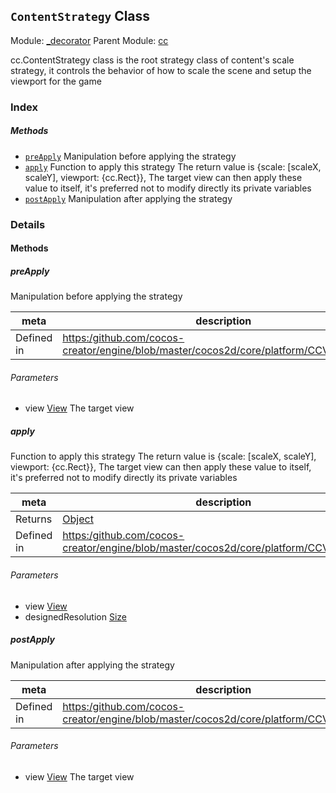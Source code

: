 ## `ContentStrategy` Class



Module: [_decorator](../modules/_decorator.md)
Parent Module: [cc](../modules/cc.md)




<p>cc.ContentStrategy class is the root strategy class of content's scale strategy,
it controls the behavior of how to scale the scene and setup the viewport for the game</p>

### Index



##### Methods

  - [`preApply`](#preapply) Manipulation before applying the strategy
  - [`apply`](#apply) Function to apply this strategy
The return value is {scale: [scaleX, scaleY], viewport: {cc.Rect}},
The target view can then apply these value to itself, it's preferred not to modify directly its private variables
  - [`postApply`](#postapply) Manipulation after applying the strategy



### Details




<!-- Method Block -->
#### Methods


##### preApply

Manipulation before applying the strategy

| meta | description |
|------|-------------|
| Defined in | [https:/github.com/cocos-creator/engine/blob/master/cocos2d/core/platform/CCView.js:1117](https:/github.com/cocos-creator/engine/blob/master/cocos2d/core/platform/CCView.js#L1117) |

###### Parameters
- view <a href="../classes/View.html" class="crosslink">View</a> The target view


##### apply

Function to apply this strategy
The return value is {scale: [scaleX, scaleY], viewport: {cc.Rect}},
The target view can then apply these value to itself, it's preferred not to modify directly its private variables

| meta | description |
|------|-------------|
| Returns | <a href="https://developer.mozilla.org/en/JavaScript/Reference/Global_Objects/Object" class="crosslink external" target="_blank">Object</a> 
| Defined in | [https:/github.com/cocos-creator/engine/blob/master/cocos2d/core/platform/CCView.js:1125](https:/github.com/cocos-creator/engine/blob/master/cocos2d/core/platform/CCView.js#L1125) |

###### Parameters
- view <a href="../classes/View.html" class="crosslink">View</a> 
- designedResolution <a href="../classes/Size.html" class="crosslink">Size</a> 


##### postApply

Manipulation after applying the strategy

| meta | description |
|------|-------------|
| Defined in | [https:/github.com/cocos-creator/engine/blob/master/cocos2d/core/platform/CCView.js:1138](https:/github.com/cocos-creator/engine/blob/master/cocos2d/core/platform/CCView.js#L1138) |

###### Parameters
- view <a href="../classes/View.html" class="crosslink">View</a> The target view



